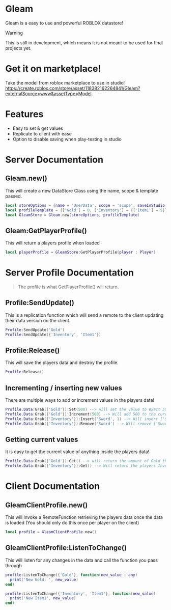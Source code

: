 # Gleam
Gleam is a easy to use and powerful ROBLOX datastore!

> [!WARNING]
> This is still in development, which means it is not meant to be used for final projects yet.

# Get it on marketplace!
Take the model from roblox marketplace to use in studio!
https://create.roblox.com/store/asset/118382162264841/Gleam?externalSource=www&assetType=Model

# Features
- Easy to set & get values
- Replicate to client with ease
- Option to disable saving when play-testing in studio

# Server Documentation
## Gleam.new()
This will create a new DataStore Class using the name, scope & template passed.
```lua
local storeOptions = {name = 'UserData', scope = 'scope', saveInStudio = false}
local profileTemplate = {['Gold'] = 0, ['Inventory'] = {['Item1'] = 5}}
local GleamStore = Gleam.new(storeOptions, profileTemplate)
```

## Gleam:GetPlayerProfile()
This will return a players profile when loaded
```lua
local playerProfile = GleamStore:GetPlayerProfile(player : Player)
```

# Server Profile Documentation
> The profile is what GetPlayerProfile() will return.

## Profile:SendUpdate()
This is a replication function which will send a remote to the client updating their data version on the client.
```lua
Profile:SendUpdate('Gold')
Profile:SendUpdate({'Inventory', 'Item1'})
```
## Profile:Release()
This will save the players data and destroy the profile.
```lua
Profile:Release()
```

## Incrementing / inserting new values
There are multiple ways to add or increment values in the players data!
```lua
Profile.Data:Grab({'Gold'}):Set(500) --> Will set the value to exact 500
Profile.Data:Grab({'Gold'}):Increment(500) --> Will add 500 to the current value
Profile.Data:Grab({'Inventory'}):Insert('Sword', 1) --> Will insert ['Sword'] = 1 to the Inventory key if it is a table
Profile.Data:Grab({'Inventory'}):Remove('Sword') --> Will remove ['Sword'] = 1 from the Inventory key if it is a table
```

## Getting current values
It is easy to get the current value of anything inside the players data!
```lua
Profile.Data:Grab({'Gold'}):Get() --> will return the amount of Gold the player has
Profile.Data:Grab({'Inventory'}):Get() --> Will return the players Inventory
```

# Client Documentation

## GleamClientProfile.new()
This will Invoke a RemoteFunction retrieving the players data once the data is loaded (You should only do this once per player on the client)
```lua
local profile = GleamClientProfile.new()
```

## GleamClientProfile:ListenToChange()
This will listen for any changes in the data and call the function you pass through
```lua
profile:ListenToChange({'Gold'}, function(new_value : any)
  print('New Gold: ', new_value)
end)

profile:ListenToChange({'Inventory', 'Item1'}, function(new_value)
  print('New Item1', new_value)
end)
```
